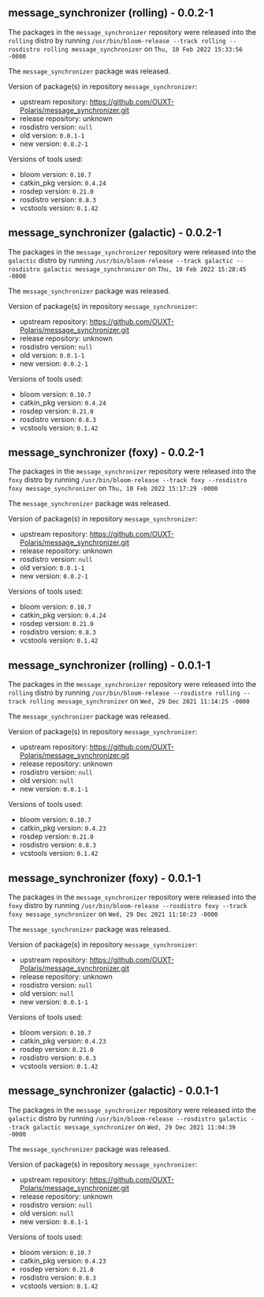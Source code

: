 ## message_synchronizer (rolling) - 0.0.2-1

The packages in the `message_synchronizer` repository were released into the `rolling` distro by running `/usr/bin/bloom-release --track rolling --rosdistro rolling message_synchronizer` on `Thu, 10 Feb 2022 15:33:56 -0000`

The `message_synchronizer` package was released.

Version of package(s) in repository `message_synchronizer`:

- upstream repository: https://github.com/OUXT-Polaris/message_synchronizer.git
- release repository: unknown
- rosdistro version: `null`
- old version: `0.0.1-1`
- new version: `0.0.2-1`

Versions of tools used:

- bloom version: `0.10.7`
- catkin_pkg version: `0.4.24`
- rosdep version: `0.21.0`
- rosdistro version: `0.8.3`
- vcstools version: `0.1.42`


## message_synchronizer (galactic) - 0.0.2-1

The packages in the `message_synchronizer` repository were released into the `galactic` distro by running `/usr/bin/bloom-release --track galactic --rosdistro galactic message_synchronizer` on `Thu, 10 Feb 2022 15:28:45 -0000`

The `message_synchronizer` package was released.

Version of package(s) in repository `message_synchronizer`:

- upstream repository: https://github.com/OUXT-Polaris/message_synchronizer.git
- release repository: unknown
- rosdistro version: `null`
- old version: `0.0.1-1`
- new version: `0.0.2-1`

Versions of tools used:

- bloom version: `0.10.7`
- catkin_pkg version: `0.4.24`
- rosdep version: `0.21.0`
- rosdistro version: `0.8.3`
- vcstools version: `0.1.42`


## message_synchronizer (foxy) - 0.0.2-1

The packages in the `message_synchronizer` repository were released into the `foxy` distro by running `/usr/bin/bloom-release --track foxy --rosdistro foxy message_synchronizer` on `Thu, 10 Feb 2022 15:17:29 -0000`

The `message_synchronizer` package was released.

Version of package(s) in repository `message_synchronizer`:

- upstream repository: https://github.com/OUXT-Polaris/message_synchronizer.git
- release repository: unknown
- rosdistro version: `null`
- old version: `0.0.1-1`
- new version: `0.0.2-1`

Versions of tools used:

- bloom version: `0.10.7`
- catkin_pkg version: `0.4.24`
- rosdep version: `0.21.0`
- rosdistro version: `0.8.3`
- vcstools version: `0.1.42`


## message_synchronizer (rolling) - 0.0.1-1

The packages in the `message_synchronizer` repository were released into the `rolling` distro by running `/usr/bin/bloom-release --rosdistro rolling --track rolling message_synchronizer` on `Wed, 29 Dec 2021 11:14:25 -0000`

The `message_synchronizer` package was released.

Version of package(s) in repository `message_synchronizer`:

- upstream repository: https://github.com/OUXT-Polaris/message_synchronizer.git
- release repository: unknown
- rosdistro version: `null`
- old version: `null`
- new version: `0.0.1-1`

Versions of tools used:

- bloom version: `0.10.7`
- catkin_pkg version: `0.4.23`
- rosdep version: `0.21.0`
- rosdistro version: `0.8.3`
- vcstools version: `0.1.42`


## message_synchronizer (foxy) - 0.0.1-1

The packages in the `message_synchronizer` repository were released into the `foxy` distro by running `/usr/bin/bloom-release --rosdistro foxy --track foxy message_synchronizer` on `Wed, 29 Dec 2021 11:10:23 -0000`

The `message_synchronizer` package was released.

Version of package(s) in repository `message_synchronizer`:

- upstream repository: https://github.com/OUXT-Polaris/message_synchronizer.git
- release repository: unknown
- rosdistro version: `null`
- old version: `null`
- new version: `0.0.1-1`

Versions of tools used:

- bloom version: `0.10.7`
- catkin_pkg version: `0.4.23`
- rosdep version: `0.21.0`
- rosdistro version: `0.8.3`
- vcstools version: `0.1.42`


## message_synchronizer (galactic) - 0.0.1-1

The packages in the `message_synchronizer` repository were released into the `galactic` distro by running `/usr/bin/bloom-release --rosdistro galactic --track galactic message_synchronizer` on `Wed, 29 Dec 2021 11:04:39 -0000`

The `message_synchronizer` package was released.

Version of package(s) in repository `message_synchronizer`:

- upstream repository: https://github.com/OUXT-Polaris/message_synchronizer.git
- release repository: unknown
- rosdistro version: `null`
- old version: `null`
- new version: `0.0.1-1`

Versions of tools used:

- bloom version: `0.10.7`
- catkin_pkg version: `0.4.23`
- rosdep version: `0.21.0`
- rosdistro version: `0.8.3`
- vcstools version: `0.1.42`


